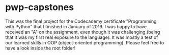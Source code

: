 # pwp-capstones
This was the final project for the Codecademy certificate "Programming with Python" that I finished in January of 2019.
I was happy to have received an "A" on the assignment, even though it was challenging (being that it was my first real exposure to the language).
It was mostly a test of our learned skills in OOP (object-oriented programming).
Please feel free to have a look inside the root folder!
